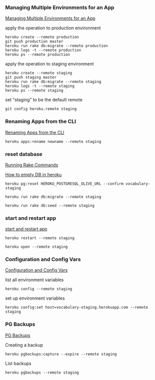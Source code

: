 ### Managing Multiple Environments for an App

[Managing Multiple Environments for an App](https://devcenter.heroku.com/articles/multiple-environments)

apply the operation to production environment

    heroku create --remote production
    git push production master
    heroku run rake db:migrate --remote production
    heroku logs -t --remote production
    heroku ps --remote production

apply the operation to staging environment

    heroku create --remote staging
    git push staging master
    heroku run rake db:migrate --remote staging
    heroku logs -t --remote staging
    heroku ps --remote staging

set “staging” to be the default remote

    git config heroku.remote staging


### Renaming Apps from the CLI

[Renaming Apps from the CLI](https://devcenter.heroku.com/articles/renaming-apps)

    heroku apps:rename newname --remote staging

### reset database

[Running Rake Commands](https://devcenter.heroku.com/articles/rake)

[How to empty DB in heroku](http://stackoverflow.com/questions/4820549/how-to-empty-db-in-heroku)

    heroku pg:reset HEROKU_POSTGRESQL_OLIVE_URL --confirm vocabulary-staging

    heroku run rake db:migrate --remote staging

    heroku run rake db:seed --remote staging

### start and restart app

[start and restart app](https://devcenter.heroku.com/articles/getting-started-with-rails3)

    heroku restart --remote staging

    heroku open --remote staging

### Configuration and Config Vars

[Configuration and Config Vars](https://devcenter.heroku.com/articles/config-vars)

list all environment variables

    heroku config --remote staging

set up environment variables

    heroku config:set host=vocabulary-staging.herokuapp.com --remote staging


### PG Backups

[PG Backups](https://devcenter.heroku.com/articles/pgbackups)

Creating a backup

    heroku pgbackups:capture --expire --remote staging

List backups

    heroku pgbackups --remote staging












